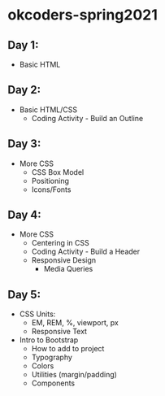 # okcoders-spring2021

## Day 1:
* Basic HTML

## Day 2:
* Basic HTML/CSS
  * Coding Activity - Build an Outline

## Day 3:
* More CSS
  * CSS Box Model 
  * Positioning
  * Icons/Fonts 

## Day 4:
* More CSS
  * Centering in CSS
  * Coding Activity - Build a Header
  * Responsive Design
    * Media Queries 

## Day 5:
* CSS Units:
  * EM, REM, %, viewport, px
  * Responsive Text
* Intro to Bootstrap
  * How to add to project
  * Typography
  * Colors
  * Utilities (margin/padding)
  * Components
